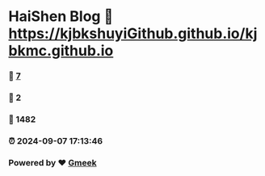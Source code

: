 # HaiShen Blog :link: https://kjbkshuyiGithub.github.io/kjbkmc.github.io 
### :page_facing_up: [7](https://kjbkshuyiGithub.github.io/kjbkmc.github.io/tag.html) 
### :speech_balloon: 2 
### :hibiscus: 1482 
### :alarm_clock: 2024-09-07 17:13:46 
### Powered by :heart: [Gmeek](https://github.com/Meekdai/Gmeek)
